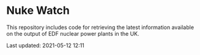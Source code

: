 # Nuke Watch

This repository includes code for retrieving the latest information available on the output of EDF nuclear power plants in the UK.

Last updated: 2021-05-12 12:11